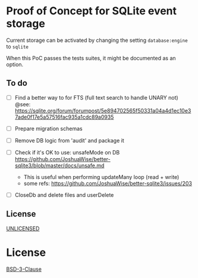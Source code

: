 # Proof of Concept for SQLite event storage

Current storage can be activated by changing the setting `database:engine` to `sqlite`

When this PoC passes the tests suites, it might be documented as an option.

## To do

- [ ] Find a better way to for FTS (full text search to handle UNARY not)
  @see: https://sqlite.org/forum/forumpost/5e894702565f50331a04a4d1ec10e37ade0f17e5a57516fac935a1cdc89a0935
- [ ] Prepare migration schemas
- [ ] Remove DB logic from 'audit' and package it
- [ ] Check if it's OK to use: unsafeMode on DB
    https://github.com/JoshuaWise/better-sqlite3/blob/master/docs/unsafe.md
  - This is useful when performing updateMany loop (read + write)
  - some refs: https://github.com/JoshuaWise/better-sqlite3/issues/203
- [ ] CloseDb and delete files and userDelete


## License

[UNLICENSED](LICENSE)


# License

[BSD-3-Clause](LICENSE)

